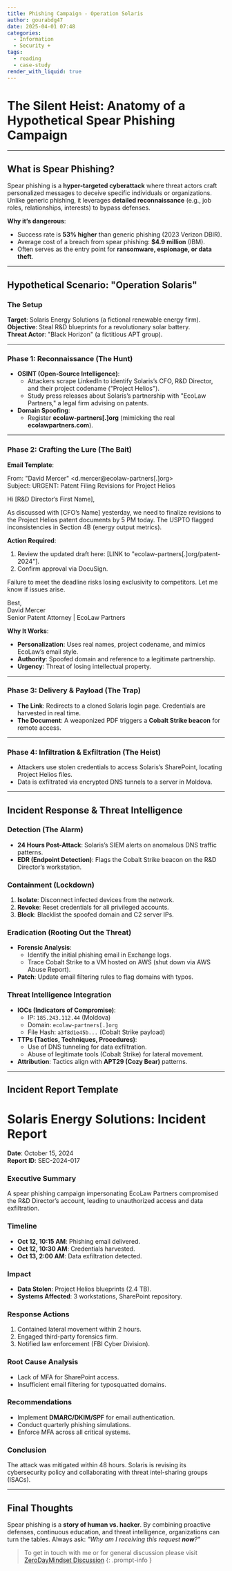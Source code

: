 ```yaml
---
title: Phishing Campaign - Operation Solaris
author: gourabdg47
date: 2025-04-01 07:48
categories:
  - Information
  - Security +
tags:
  - reading
  - case-study
render_with_liquid: true
---
```

# The Silent Heist: Anatomy of a Hypothetical Spear Phishing Campaign  

---

## What is Spear Phishing?  
Spear phishing is a **hyper-targeted cyberattack** where threat actors craft personalized messages to deceive specific individuals or organizations. Unlike generic phishing, it leverages **detailed reconnaissance** (e.g., job roles, relationships, interests) to bypass defenses.  

**Why it’s dangerous**:  
- Success rate is **53% higher** than generic phishing (2023 Verizon DBIR).  
- Average cost of a breach from spear phishing: **$4.9 million** (IBM).  
- Often serves as the entry point for **ransomware, espionage, or data theft**.  

---

## Hypothetical Scenario: "Operation Solaris"  

### The Setup  
**Target**: Solaris Energy Solutions (a fictional renewable energy firm).  
**Objective**: Steal R&D blueprints for a revolutionary solar battery.  
**Threat Actor**: "Black Horizon" (a fictitious APT group).  

---

### Phase 1: Reconnaissance (The Hunt)  
- **OSINT (Open-Source Intelligence)**:  
  - Attackers scrape LinkedIn to identify Solaris’s CFO, R&D Director, and their project codename ("Project Helios").  
  - Study press releases about Solaris’s partnership with "EcoLaw Partners," a legal firm advising on patents.  
- **Domain Spoofing**:  
  - Register **ecolaw-partners[.]org** (mimicking the real **ecolawpartners.com**).  

---

### Phase 2: Crafting the Lure (The Bait)  
**Email Template**:  

From: "David Mercer" <d.mercer@ecolaw-partners[.]org>  
Subject: URGENT: Patent Filing Revisions for Project Helios  

Hi [R&D Director’s First Name],  

As discussed with [CFO’s Name] yesterday, we need to finalize revisions to the Project Helios patent documents by 5 PM today. The USPTO flagged inconsistencies in Section 4B (energy output metrics).  

**Action Required**:  
1. Review the updated draft here: [LINK to "ecolaw-partners[.]org/patent-2024"].  
2. Confirm approval via DocuSign.  

Failure to meet the deadline risks losing exclusivity to competitors. Let me know if issues arise.  

Best,  
David Mercer  
Senior Patent Attorney | EcoLaw Partners  


**Why It Works**:  
- **Personalization**: Uses real names, project codename, and mimics EcoLaw’s email style.  
- **Authority**: Spoofed domain and reference to a legitimate partnership. 
- **Urgency**: Threat of losing intellectual property.  

---

### Phase 3: Delivery & Payload (The Trap)  
- **The Link**: Redirects to a cloned Solaris login page. Credentials are harvested in real time.  
- **The Document**: A weaponized PDF triggers a **Cobalt Strike beacon** for remote access.  

---

### Phase 4: Infiltration & Exfiltration (The Heist)  
- Attackers use stolen credentials to access Solaris’s SharePoint, locating Project Helios files.  
- Data is exfiltrated via encrypted DNS tunnels to a server in Moldova.  

---

## Incident Response & Threat Intelligence  

### Detection (The Alarm)  
- **24 Hours Post-Attack**: Solaris’s SIEM alerts on anomalous DNS traffic patterns.  
- **EDR (Endpoint Detection)**: Flags the Cobalt Strike beacon on the R&D Director’s workstation.  

### Containment (Lockdown)  
1. **Isolate**: Disconnect infected devices from the network.  
2. **Revoke**: Reset credentials for all privileged accounts.  
3. **Block**: Blacklist the spoofed domain and C2 server IPs.  

### Eradication (Rooting Out the Threat)  
- **Forensic Analysis**:  
  - Identify the initial phishing email in Exchange logs.  
  - Trace Cobalt Strike to a VM hosted on AWS (shut down via AWS Abuse Report).  
- **Patch**: Update email filtering rules to flag domains with typos.  

### Threat Intelligence Integration  
- **IOCs (Indicators of Compromise)**:  
  - IP: `185.243.112.44` (Moldova)  
  - Domain: `ecolaw-partners[.]org`  
  - File Hash: `a3f8d1e45b...` (Cobalt Strike payload)  
- **TTPs (Tactics, Techniques, Procedures)**:  
  - Use of DNS tunneling for data exfiltration.  
  - Abuse of legitimate tools (Cobalt Strike) for lateral movement.  
- **Attribution**: Tactics align with **APT29 (Cozy Bear)** patterns.  

---

## Incident Report Template  

# Solaris Energy Solutions: Incident Report  

**Date**: October 15, 2024  
**Report ID**: SEC-2024-017  

### Executive Summary  
A spear phishing campaign impersonating EcoLaw Partners compromised the R&D Director’s account, leading to unauthorized access and data exfiltration.  

### Timeline  
- **Oct 12, 10:15 AM**: Phishing email delivered.  
- **Oct 12, 10:30 AM**: Credentials harvested.  
- **Oct 13, 2:00 AM**: Data exfiltration detected.  

### Impact  
- **Data Stolen**: Project Helios blueprints (2.4 TB).  
- **Systems Affected**: 3 workstations, SharePoint repository.  

### Response Actions  
1. Contained lateral movement within 2 hours.  
2. Engaged third-party forensics firm.  
3. Notified law enforcement (FBI Cyber Division).  

### Root Cause Analysis  
- Lack of MFA for SharePoint access.  
- Insufficient email filtering for typosquatted domains.  

### Recommendations  
- Implement **DMARC/DKIM/SPF** for email authentication.  
- Conduct quarterly phishing simulations.  
- Enforce MFA across all critical systems.  

### Conclusion  
The attack was mitigated within 48 hours. Solaris is revising its cybersecurity policy and collaborating with threat intel-sharing groups (ISACs).  

---

## Final Thoughts  
Spear phishing is a **story of human vs. hacker**. By combining proactive defenses, continuous education, and threat intelligence, organizations can turn the tables. Always ask: *"Why am I receiving this request **now**?"*  


> To get in touch with me or for general discussion please visit [ZeroDayMindset Discussion](https://github.com/orgs/X3N0-G0D/discussions/1) 
{: .prompt-info }